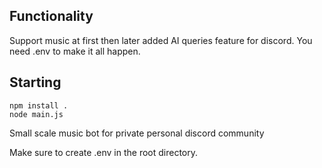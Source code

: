 ## Functionality
Support music at first then later added AI queries feature for discord. You need .env to make it all happen.

## Starting

```
npm install .
node main.js
```

Small scale music bot for private personal discord community

Make sure to create .env in the root directory.






